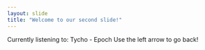 ```yaml
---
layout: slide
title: "Welcome to our second slide!"
---
```

Currently listening to: Tycho - Epoch
Use the left arrow to go back!
